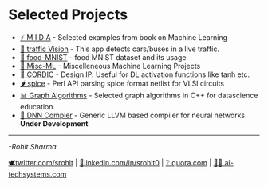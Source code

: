 # Selected Projects

* [ ⚡ M I D A](https://srohit0.github.io/mida/) - Selected examples from book on Machine Learning
* [ 🚗 traffic Vision](https://srohit0.github.io/trafficVision/) - This app detects cars/buses in a live traffic.
* [ 🍝 food-MNIST](https://srohit0.github.io/food_mnist) - food MNIST dataset and its usage
* [ 🤖 Misc-ML](https://srohit0.github.io/ML-Misc/) - Miscelleneous Machine Learning Projects
* [ 🌊 CORDIC](https://srohit0.github.io/CORDIC/) - Design IP. Useful for DL activation functions like tanh etc.
* [ 🌶 spice](https://github.com/srohit0/spice) - Perl API parsing spice format netlist for VLSI circuits
* [ 📊 Graph Algorithms](https://srohit0.github.io/DataScienceGraphAlgorithms/) - Selected graph algorithms in C++ for datascience education.
* [ 📃 DNN Compier](https://ai-techsystems.github.io/dnnCompiler/) - Generic LLVM based compiler for neural networks. **Under Development**

***

*-Rohit Sharma*

   [🕊twitter.com/srohit](https://twitter.com/srohit)
 | [🔗linkedin.com/in/srohit0](https://linkedin.com/in/srohit0)
 | [❔ quora.com](https://qr.ae/TWGSt9)
 | [👨‍💻 ai-techsystems.com](https://ai-techsystems.com)

